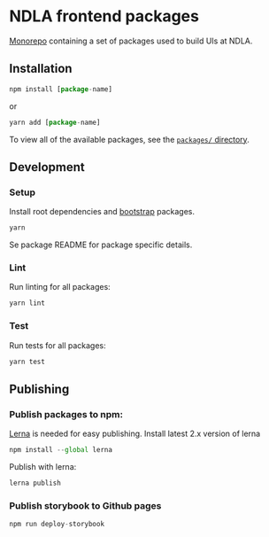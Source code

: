 # NDLA frontend packages

[Monorepo](https://github.com/babel/babel/blob/master/doc/design/monorepo.md) containing a set of packages used to build UIs at NDLA.

## Installation

```js
npm install [package-name]
```

or

```js
yarn add [package-name]
```

To view all of the available packages, see the [`packages/` directory](packages).

## Development

### Setup
Install root dependencies and [bootstrap](https://github.com/lerna/lerna#bootstrap) packages.

```js
yarn
```

Se package README for package specific details.

### Lint
Run linting for all packages:

```js
yarn lint
```

### Test

Run tests for all packages:

```js
yarn test
```


## Publishing

### Publish packages to npm:
[Lerna](https://github.com/lerna/lerna) is needed for easy publishing. Install latest 2.x version of lerna

```js
npm install --global lerna
```

Publish with lerna:

```js
lerna publish
```

### Publish storybook to  Github pages

```js
npm run deploy-storybook
```
